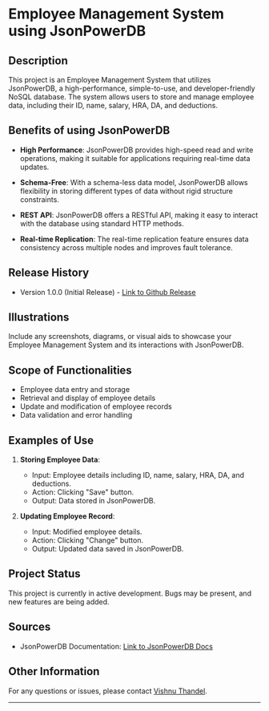 # Employee Management System using JsonPowerDB

## Description

This project is an Employee Management System that utilizes JsonPowerDB, a high-performance, simple-to-use, and developer-friendly NoSQL database. The system allows users to store and manage employee data, including their ID, name, salary, HRA, DA, and deductions.

## Benefits of using JsonPowerDB

- **High Performance**: JsonPowerDB provides high-speed read and write operations, making it suitable for applications requiring real-time data updates.

- **Schema-Free**: With a schema-less data model, JsonPowerDB allows flexibility in storing different types of data without rigid structure constraints.

- **REST API**: JsonPowerDB offers a RESTful API, making it easy to interact with the database using standard HTTP methods.

- **Real-time Replication**: The real-time replication feature ensures data consistency across multiple nodes and improves fault tolerance.

## Release History

- Version 1.0.0 (Initial Release) - [Link to Github Release](https://github.com/branihat/Taskon_jpdb.git)

## Illustrations

Include any screenshots, diagrams, or visual aids to showcase your Employee Management System and its interactions with JsonPowerDB.

## Scope of Functionalities

- Employee data entry and storage
- Retrieval and display of employee details
- Update and modification of employee records
- Data validation and error handling

## Examples of Use

1. **Storing Employee Data**:
   - Input: Employee details including ID, name, salary, HRA, DA, and deductions.
   - Action: Clicking "Save" button.
   - Output: Data stored in JsonPowerDB.

2. **Updating Employee Record**:
   - Input: Modified employee details.
   - Action: Clicking "Change" button.
   - Output: Updated data saved in JsonPowerDB.

## Project Status

This project is currently in active development. Bugs may be present, and new features are being added.

## Sources

- JsonPowerDB Documentation: [Link to JsonPowerDB Docs](https://jsonpowerdb.com/documentation.html)

## Other Information

For any questions or issues, please contact [Vishnu Thandel](mailto:branihat@gmail.com).

---

